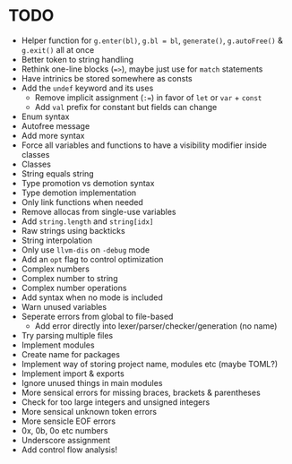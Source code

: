 # TODO
- Helper function for `g.enter(bl)`, `g.bl = bl`, `generate()`, `g.autoFree()` & `g.exit()` all at once
- Better token to string handling
- Rethink one-line blocks (`=>`), maybe just use for `match` statements
- Have intrinics be stored somewhere as consts
- Add the `undef` keyword and its uses
    - Remove implicit assignment (`:=`) in favor of `let` or `var` + `const`
    - Add `val` prefix for constant but fields can change
- Enum syntax
- Autofree message
- Add more syntax
- Force all variables and functions to have a visibility modifier inside classes
- Classes
- String equals string
- Type promotion vs demotion syntax
- Type demotion implementation
- Only link functions when needed
- Remove allocas from single-use variables
- Add `string.length` and `string[idx]`
- Raw strings using backticks
- String interpolation
- Only use `llvm-dis` on `-debug` mode
- Add an `opt` flag to control optimization
- Complex numbers
- Complex number to string
- Complex number operations
- Add syntax when no mode is included
- Warn unused variables
- Seperate errors from global to file-based
    - Add error directly into lexer/parser/checker/generation (no name)
- Try parsing multiple files
- Implement modules
- Create name for packages
- Implement way of storing project name, modules etc (maybe TOML?)
- Implement import & exports
- Ignore unused things in main modules
- More sensical errors for missing braces, brackets & parentheses
- Check for too large integers and unsigned integers
- More sensical unknown token errors
- More sensicle EOF errors
- 0x, 0b, 0o etc numbers
- Underscore assignment
- Add control flow analysis!